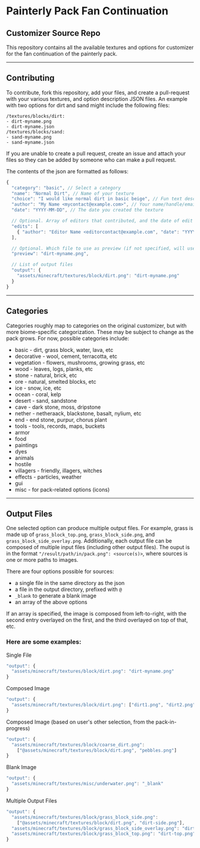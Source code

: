 # Painterly Pack Fan Continuation
## Customizer Source Repo

This repository contains all the available textures and options for customizer for the fan continuation of the painterly pack.

---

## Contributing
To contribute, fork this repository, add your files, and create a pull-request with your various textures, and option description JSON files. An example with two options for dirt and sand might include the following files:
```
/textures/blocks/dirt:
- dirt-myname.png
- dirt-myname.json
/textures/blocks/sand:
- sand-myname.png
- sand-myname.json
```

If you are unable to create a pull request, create an issue and attach your files so they can be added by someone who can make a pull request.

The contents of the json are formatted as follows:
```js
{
  "category": "basic", // Select a category
  "name": "Normal Dirt", // Name of your texture
  "choice": "I would like normal dirt in basic beige", // Fun text describing your choice
  "author": "My Name <mycontact@example.com>", // Your name/handle/email/etc.
  "date": "YYYY-MM-DD", // The date you created the texture

  // Optional. Array of editors that contributed, and the date of edit
  "edits": [
    { "author": "Editor Name <editorcontact@example.com", "date": "YYYY-MM-DD" }
  ],

  // Optional. Which file to use as preview (if not specified, will use first output)
  "preview": "dirt-myname.png",

  // List of output files
  "output": {
    "assets/minecraft/textures/block/dirt.png": "dirt-myname.png"
  }
}
```

---

## Categories
Categories roughly map to categories on the original customizer, but with more biome-specific categorization. These may be subject to change as the pack grows. For now, possible categories include:
- basic - dirt, grass block, water, lava, etc
- decorative - wool, cement, terracotta, etc
- vegetation - flowers, mushrooms, growing grass, etc
- wood - leaves, logs, planks, etc
- stone - natural, brick, etc
- ore - natural, smelted blocks, etc
- ice - snow, ice, etc
- ocean - coral, kelp
- desert - sand, sandstone
- cave - dark stone, moss, dripstone
- nether - netheraack, blackstone, basalt, nylium, etc
- end - end stone, purpur, chorus plant
- tools - tools, records, maps, buckets
- armor
- food
- paintings
- dyes
- animals
- hostile
- villagers - friendly, illagers, witches
- effects - particles, weather
- gui
- misc - for pack-related options (icons)

---

## Output Files
One selected option can produce multiple output files. For example, grass is made up of `grass_block_top.png`, `grass_block_side.png`, and `grass_block_side_overlay.png`. Additionally, each output file can be composed of multiple input files (including other output files). The ouput is in the format `"/result/path/in/pack.png": <source(s)>`, where sources is one or more paths to images.

There are four options possible for sources:
- a single file in the same directory as the json
- a file in the output directory, prefixed with `@`
- `_blank` to generate a blank image
- an array of the above options

If an array is specified, the image is composed from left-to-right, with the second entry overlayed on the first, and the third overlayed on top of that, etc.

### Here are some examples:

Single File
```js
"output": {
  "assets/minecraft/textures/block/dirt.png": "dirt-myname.png"
}
```

Composed Image
```js
"output": {
  "assets/minecraft/textures/block/dirt.png": ["dirt1.png", "dirt2.png"]
}
```

Composed Image (based on user's other selection, from the pack-in-progress)
```js
"output": {
  "assets/minecraft/textures/block/coarse_dirt.png":
    ["@assets/minecraft/textures/block/dirt.png", "pebbles.png"]
}
```

Blank Image
```js
"output": {
  "assets/minecraft/textures/misc/underwater.png": "_blank"
}
```

Multiple Output Files
```js
"output": {
  "assets/minecraft/textures/block/grass_block_side.png":
    ["@assets/minecraft/textures/block/dirt.png", "dirt-side.png"],
  "assets/minecraft/textures/block/grass_block_side_overlay.png": "dirt-side.png",
  "assets/minecraft/textures/block/grass_block_top.png": "dirt-top.png"
}
```